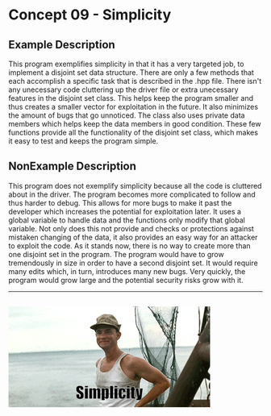 # Concept 09 - Simplicity

## Example Description
This program exemplifies simplicity in that it has a very targeted job, to 
implement a disjoint set data structure. There are only a few methods that each 
accomplish a specific task that is described in the .hpp file. There isn't any 
unecessary code cluttering up the driver file or extra unecessary features in 
the disjoint set class. This helps keep the program smaller and thus creates a 
smaller vector for exploitation in the future. It also minimizes the amount of 
bugs that go unnoticed. The class also uses private data members which helps 
keep the data members in good condition. These few functions provide all the 
functionality of the disjoint set class, which makes it easy to test and keeps 
the program simple.

## NonExample Description
This program does not exemplify simplicity because all the code is cluttered 
about in the driver. The program becomes more complicated to follow and thus 
harder to debug. This allows for more bugs to make it past the developer which 
increases the potential for exploitation later. It uses a global variable to 
handle data and the functions only modify that global variable. Not only does 
this not provide and checks or protections against mistaken changing of the 
data, it also provides an easy way for an attacker to exploit the code. As it 
stands now, there is no way to create more than one disjoint set in the program. 
The program would have to grow tremendously in size in order to have a second 
disjoint set. It would require many edits which, in turn, introduces many new 
bugs. Very quickly, the program would grow large and the potential security 
risks grow with it.

----
![Simplicity](/Concept09-Simplicity/simplicity.gif)
----
